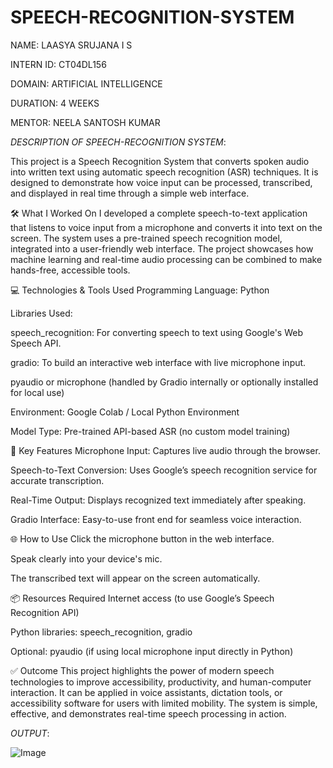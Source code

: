 # SPEECH-RECOGNITION-SYSTEM

NAME: LAASYA SRUJANA I S

INTERN ID: CT04DL156

DOMAIN: ARTIFICIAL INTELLIGENCE

DURATION: 4 WEEKS

MENTOR: NEELA SANTOSH KUMAR

*DESCRIPTION OF SPEECH-RECOGNITION SYSTEM*:

This project is a Speech Recognition System that converts spoken audio into written text using automatic speech recognition (ASR) techniques. It is designed to demonstrate how voice input can be processed, transcribed, and displayed in real time through a simple web interface.

🛠️ What I Worked On
I developed a complete speech-to-text application that listens to voice input from a microphone and converts it into text on the screen. The system uses a pre-trained speech recognition model, integrated into a user-friendly web interface. The project showcases how machine learning and real-time audio processing can be combined to make hands-free, accessible tools.

💻 Technologies & Tools Used
Programming Language: Python

Libraries Used:

speech_recognition: For converting speech to text using Google's Web Speech API.

gradio: To build an interactive web interface with live microphone input.

pyaudio or microphone (handled by Gradio internally or optionally installed for local use)

Environment: Google Colab / Local Python Environment

Model Type: Pre-trained API-based ASR (no custom model training)

📌 Key Features
Microphone Input: Captures live audio through the browser.

Speech-to-Text Conversion: Uses Google’s speech recognition service for accurate transcription.

Real-Time Output: Displays recognized text immediately after speaking.

Gradio Interface: Easy-to-use front end for seamless voice interaction.

🌐 How to Use
Click the microphone button in the web interface.

Speak clearly into your device's mic.

The transcribed text will appear on the screen automatically.

📦 Resources Required
Internet access (to use Google’s Speech Recognition API)

Python libraries: speech_recognition, gradio

Optional: pyaudio (if using local microphone input directly in Python)

✅ Outcome
This project highlights the power of modern speech technologies to improve accessibility, productivity, and human-computer interaction. It can be applied in voice assistants, dictation tools, or accessibility software for users with limited mobility. The system is simple, effective, and demonstrates real-time speech processing in action.

*OUTPUT*:

![Image](https://github.com/user-attachments/assets/cb8ee7c8-952a-4cce-a067-4a9c1f0b3418)
